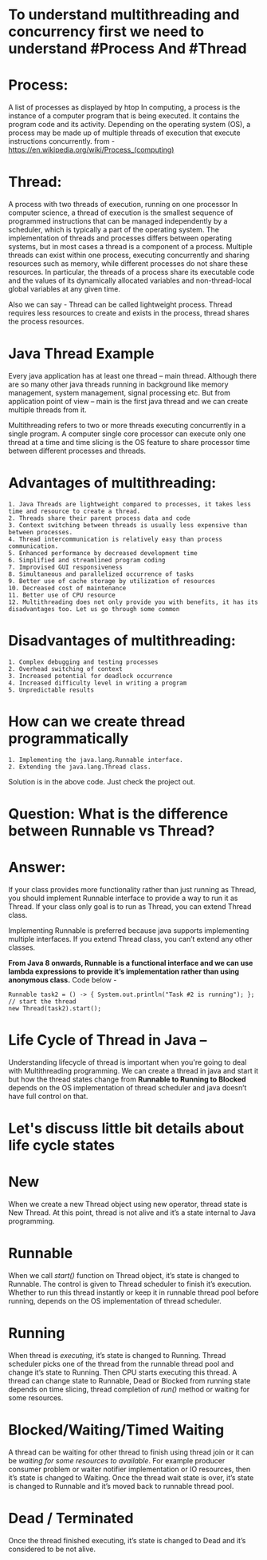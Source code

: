 
# To understand multithreading and concurrency first we need to understand #Process And #Thread

# Process:
A list of processes as displayed by htop
In computing, a process is the instance of a computer program that is being executed. It contains the program code and its activity. Depending on the operating system (OS), a process may be made up of multiple threads of execution that execute instructions concurrently. from - https://en.wikipedia.org/wiki/Process_(computing)

# Thread:
A process with two threads of execution, running on one processor
In computer science, a thread of execution is the smallest sequence of programmed instructions that can be managed independently by a scheduler, which is typically a part of the operating system. The implementation of threads and processes differs between operating systems, but in most cases a thread is a component of a process. Multiple threads can exist within one process, executing concurrently and sharing resources such as memory, while different processes do not share these resources. In particular, the threads of a process share its executable code and the values of its dynamically allocated variables and non-thread-local global variables at any given time.

Also we can say - 
Thread can be called lightweight process. Thread requires less resources to create and exists in the process, thread shares the process resources.

# Java Thread Example
Every java application has at least one thread – main thread. Although there are so many other java threads running in background like memory management, system management, signal processing etc. But from application point of view – main is the first java thread and we can create multiple threads from it.

Multithreading refers to two or more threads executing concurrently in a single program. A computer single core processor can execute only one thread at a time and time slicing is the OS feature to share processor time between different processes and threads.

# Advantages of multithreading:

	1. Java Threads are lightweight compared to processes, it takes less time and resource to create a thread.
	2. Threads share their parent process data and code
	3. Context switching between threads is usually less expensive than between processes.
	4. Thread intercommunication is relatively easy than process communication.
	5. Enhanced performance by decreased development time
	6. Simplified and streamlined program coding
	7. Improvised GUI responsiveness
	8. Simultaneous and parallelized occurrence of tasks
	9. Better use of cache storage by utilization of resources
	10. Decreased cost of maintenance
	11. Better use of CPU resource
	12. Multithreading does not only provide you with benefits, it has its disadvantages too. Let us go through some common 


# Disadvantages of multithreading: 
	1. Complex debugging and testing processes
	2. Overhead switching of context
	3. Increased potential for deadlock occurrence
	4. Increased difficulty level in writing a program
	5. Unpredictable results
	
# How can we create thread programmatically
	1. Implementing the java.lang.Runnable interface.
	2. Extending the java.lang.Thread class.

Solution is in the above code. Just check the project out. 

# Question: What is the difference between Runnable vs Thread?
# Answer: 
If your class provides more functionality rather than just running as Thread, you should implement Runnable interface to provide a way to run it as Thread. If your class only goal is to run as Thread, you can extend Thread class.

Implementing Runnable is preferred because java supports implementing multiple interfaces. If you extend Thread class, you can’t extend any other classes.

**From Java 8 onwards, Runnable is a functional interface and we can use lambda expressions to provide it’s implementation rather than using anonymous class.**
Code below - 
	
	Runnable task2 = () -> { System.out.println("Task #2 is running"); };
	// start the thread
	new Thread(task2).start();


# Life Cycle of Thread in Java –
Understanding lifecycle of thread is important when you're going to deal with Multithreading programming. 
We can create a thread in java and start it but how the thread states change from **Runnable to Running to Blocked** depends on the OS implementation of thread scheduler and java doesn’t have full control on that.

# Let's discuss little bit details about life cycle states
# New
When we create a new Thread object using new operator, thread state is New Thread. At this point, thread is not alive and it’s a state internal to Java programming.

# Runnable
When we call *start()* function on Thread object, it’s state is changed to Runnable. The control is given to Thread scheduler to finish it’s execution. Whether to run this thread instantly or keep it in runnable thread pool before running, depends on the OS implementation of thread scheduler.

# Running
When thread is *executing*, it’s state is changed to Running. Thread scheduler picks one of the thread from the runnable thread pool and change it’s state to Running. Then CPU starts executing this thread. A thread can change state to Runnable, Dead or Blocked from running state depends on time slicing, thread completion of *run()* method or waiting for some resources.

# Blocked/Waiting/Timed Waiting
A thread can be waiting for other thread to finish using thread join or it can be *waiting for some resources to available*. For example producer consumer problem or waiter notifier implementation or IO resources, then it’s state is changed to Waiting. Once the thread wait state is over, it’s state is changed to Runnable and it’s moved back to runnable thread pool.

# Dead / Terminated
Once the thread finished executing, it’s state is changed to Dead and it’s considered to be not alive.




